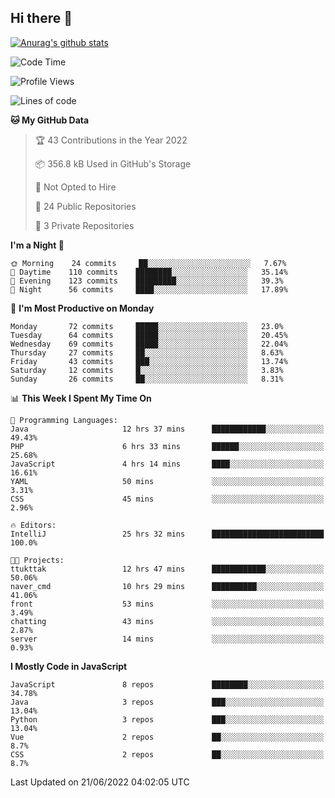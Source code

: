 ## Hi there 👋

[![Anurag's github stats](https://github-readme-stats.vercel.app/api?username=Songwonseok)](https://github.com/anuraghazra/github-readme-stats)



<!--START_SECTION:waka-->
![Code Time](http://img.shields.io/badge/Code%20Time-1%2C576%20hrs%2042%20mins-blue)

![Profile Views](http://img.shields.io/badge/Profile%20Views-0-blue)

![Lines of code](https://img.shields.io/badge/From%20Hello%20World%20I%27ve%20Written-3%20Million%20lines%20of%20code-blue)

**🐱 My GitHub Data** 

> 🏆 43 Contributions in the Year 2022
 > 
> 📦 356.8 kB Used in GitHub's Storage 
 > 
> 🚫 Not Opted to Hire
 > 
> 📜 24 Public Repositories 
 > 
> 🔑 3 Private Repositories  
 > 
**I'm a Night 🦉** 

```text
🌞 Morning    24 commits     ██░░░░░░░░░░░░░░░░░░░░░░░   7.67% 
🌆 Daytime    110 commits    ████████░░░░░░░░░░░░░░░░░   35.14% 
🌃 Evening    123 commits    █████████░░░░░░░░░░░░░░░░   39.3% 
🌙 Night      56 commits     ████░░░░░░░░░░░░░░░░░░░░░   17.89%

```
📅 **I'm Most Productive on Monday** 

```text
Monday       72 commits     █████░░░░░░░░░░░░░░░░░░░░   23.0% 
Tuesday      64 commits     █████░░░░░░░░░░░░░░░░░░░░   20.45% 
Wednesday    69 commits     █████░░░░░░░░░░░░░░░░░░░░   22.04% 
Thursday     27 commits     ██░░░░░░░░░░░░░░░░░░░░░░░   8.63% 
Friday       43 commits     ███░░░░░░░░░░░░░░░░░░░░░░   13.74% 
Saturday     12 commits     █░░░░░░░░░░░░░░░░░░░░░░░░   3.83% 
Sunday       26 commits     ██░░░░░░░░░░░░░░░░░░░░░░░   8.31%

```


📊 **This Week I Spent My Time On** 

```text
💬 Programming Languages: 
Java                     12 hrs 37 mins      ████████████░░░░░░░░░░░░░   49.43% 
PHP                      6 hrs 33 mins       ██████░░░░░░░░░░░░░░░░░░░   25.68% 
JavaScript               4 hrs 14 mins       ████░░░░░░░░░░░░░░░░░░░░░   16.61% 
YAML                     50 mins             ░░░░░░░░░░░░░░░░░░░░░░░░░   3.31% 
CSS                      45 mins             ░░░░░░░░░░░░░░░░░░░░░░░░░   2.96%

🔥 Editors: 
IntelliJ                 25 hrs 32 mins      █████████████████████████   100.0%

🐱‍💻 Projects: 
ttukttak                 12 hrs 47 mins      ████████████░░░░░░░░░░░░░   50.06% 
naver_cmd                10 hrs 29 mins      ██████████░░░░░░░░░░░░░░░   41.06% 
front                    53 mins             ░░░░░░░░░░░░░░░░░░░░░░░░░   3.49% 
chatting                 43 mins             ░░░░░░░░░░░░░░░░░░░░░░░░░   2.87% 
server                   14 mins             ░░░░░░░░░░░░░░░░░░░░░░░░░   0.93%

```

**I Mostly Code in JavaScript** 

```text
JavaScript               8 repos             ████████░░░░░░░░░░░░░░░░░   34.78% 
Java                     3 repos             ███░░░░░░░░░░░░░░░░░░░░░░   13.04% 
Python                   3 repos             ███░░░░░░░░░░░░░░░░░░░░░░   13.04% 
Vue                      2 repos             ██░░░░░░░░░░░░░░░░░░░░░░░   8.7% 
CSS                      2 repos             ██░░░░░░░░░░░░░░░░░░░░░░░   8.7%

```



 Last Updated on 21/06/2022 04:02:05 UTC
<!--END_SECTION:waka-->
